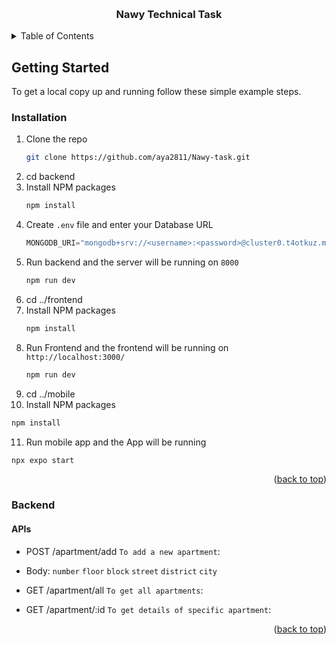 <a name="readme-top"></a>

<br />
<div>

<h3 align="center">Nawy Technical Task</h3>
 
</div>



<!-- TABLE OF CONTENTS -->
<details>
  <summary>Table of Contents</summary>
  <ol>
    <li>
      <a href="#getting-started">Getting Started</a>
      <ul>
        <li><a href="#prerequisites">Prerequisites</a></li>
        <li><a href="#installation">Installation</a></li>
        <li><a href="#Backend">Backend</a></li>
      </ul>
    </li>
  </ol>
</details>



## Getting Started

To get a local copy up and running follow these simple example steps.

### Installation

1. Clone the repo
   ```sh
   git clone https://github.com/aya2811/Nawy-task.git
   ```
2. cd backend
2. Install NPM packages
   ```sh
   npm install
   ```
4. Create `.env` file and enter your Database URL
   ```js
   MONGODB_URI="mongodb+srv://<username>:<password>@cluster0.t4otkuz.mongodb.net/apartments?retryWrites=true&w=majority"
   ```
5. Run backend and the server will be running on `8000`
   ```sh
   npm run dev   
   ```
6. cd ../frontend 
7. Install NPM packages
   ```sh
   npm install
   ```
8. Run Frontend and the frontend will be running on `http://localhost:3000/`
   ```sh
   npm run dev
   ```
9. cd ../mobile 
10. Install NPM packages
   ```sh
   npm install
   ```
11. Run mobile app and the App will be running 
   ```sh
   npx expo start
   ```
<p align="right">(<a href="#readme-top">back to top</a>)</p>

### Backend

#### APIs

* POST /apartment/add `To add a new apartment`:
 * Body:
            `number`
            `floor`
            `block`
            `street`
            `district`
            `city`

* GET /apartment/all `To get all apartments`:

* GET /apartment/:id `To get details of specific apartment`: 
    
   

<p align="right">(<a href="#readme-top">back to top</a>)</p>



